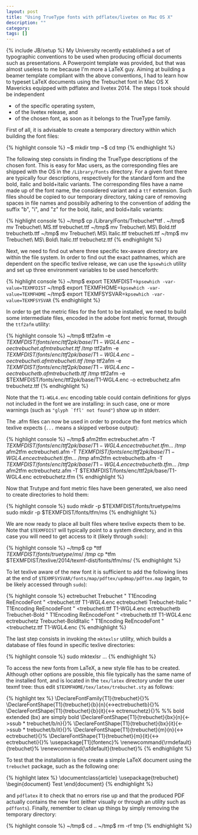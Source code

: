 ```yaml
---
layout: post
title: "Using TrueType fonts with pdflatex/livetex on Mac OS X"
description: ""
category: 
tags: []
---
```

{% include JB/setup %}
My University recently established a set of typographic conventions to be used
when producing official documents such as presentations. A Powerpoint template
was provided, but that was almost useless to me because I'm more a LaTeX guy.
Aiming at building a beamer template compliant with the above conventions, I
had to learn how to typeset LaTeX documents using the Trebuchet font in Mac OS
X Mavericks equipped with pdflatex and livetex 2014. The steps I took should be
independent

- of the specific operating system,
- of the livetex release, and
- of the chosen font, as soon as it belongs to the TrueType family.

First of all, it is advisable to create a temporary directory within which
building the font files:

{% highlight console %}
~$ mkdir tmp
~$ cd tmp
{% endhighlight %}

The following step consists in finding the TrueType descriptions of the chosen
font. This is easy for Mac users, as the corresponding files are shipped with
the OS in the `/Library/Fonts` directory. For a given font there are typically
four descriptions, respectively for the standard form and the bold, italic and
bold+italic variants. The corresponding files have a name made up of the font
name, the considered variant and a `ttf` extension. Such files should be copied
to our temporary directory, taking care of removing spaces in file names and
possibily adhering to the convention of adding the suffix "b", "i", and "z" for
the bold, italic, and bold+italic variants:

{% highlight console %}
~/tmp$ cp /Library/Fonts/Trebuchet*ttf .
~/tmp$ mv Trebuchet\ MS.ttf trebuchet.ttf
~/tmp$ mv Trebuchet\ MS\ Bold.ttf trebuchetb.ttf
~/tmp$ mv Trebuchet\ MS\ Italic.ttf trebucheti.ttf
~/tmp$ mv Trebuchet\ MS\ Bold\ Italic.ttf trebuchetz.ttf
{% endhighlight %} 

Next, we need to find out where three specific tex-aware directory are within
the file system. In order to find out the exact pathnames, which are dependent
on the specific texlive release, we can use the `kpsewhich` utility and set up
three environment variables to be used henceforth:

{% highlight console %}
~/tmp$ export TEXMFDIST=`kpsewhich -var-value=TEXMFDIST`
~/tmp$ export TEXMFHOME=`kpsewhich -var-value=TEXMFHOME`
~/tmp$ export TEXMFSYSVAR=`kpsewhich -var-value=TEXMFSYSVAR`
{% endhighlight %}

In order to get the metric files for the font to be installed, we need to build
some intermediate files, encoded in the adobe font metric format, through the
`ttf2afm` utility:

{% highlight console %}
~/tmp$ ttf2afm -e $TEXMFDIST/fonts/enc/ttf2pk/base/T1-WGL4.enc -o ectrebuchet.afm trebuchet.ttf
~/tmp$ ttf2afm -e $TEXMFDIST/fonts/enc/ttf2pk/base/T1-WGL4.enc -o ectrebucheti.afm trebucheti.ttf
~/tmp$ ttf2afm -e $TEXMFDIST/fonts/enc/ttf2pk/base/T1-WGL4.enc -o ectrebuchetb.afm trebuchetb.ttf
~/tmp$ ttf2afm -e $TEXMFDIST/fonts/enc/ttf2pk/base/T1-WGL4.enc -o ectrebuchetz.afm trebuchetz.ttf
{% endhighlight %}

Note that the `T1-WGL4.enc` encoding table could contain definitions for glyps
not included in the font we are installing: in such case, one or more warnings
(such as ``"glyph `ffl' not found"``) show up in stderr.

The .afm files can now be used in order to produce the font metrics which
texlive expects (`...` means a skipped verbose output):

{% highlight console %}
~/tmp$ afm2tfm ectrebuchet.afm -T $TEXMFDIST/fonts/enc/ttf2pk/base/T1-WGL4.enc ectrebuchet.tfm
...
~/tmp$ afm2tfm ectrebucheti.afm -T $TEXMFDIST/fonts/enc/ttf2pk/base/T1-WGL4.enc ectrebucheti.tfm
...
~/tmp$ afm2tfm ectrebuchetb.afm -T $TEXMFDIST/fonts/enc/ttf2pk/base/T1-WGL4.enc ectrebuchetb.tfm
...
~/tmp$ afm2tfm ectrebuchetz.afm -T $TEXMFDIST/fonts/enc/ttf2pk/base/T1-WGL4.enc ectrebuchetz.tfm
{% endhighlight %}

Now that Trutype and font metric files have been generated, we also need to
create directories to hold them:

{% highlight console %}
sudo mkdir -p $TEXMFDIST/fonts/truetype/ms
sudo mkdir -p $TEXMFDIST/fonts/tfm/ms
{% endhighlight %}

We are now ready to place all built files where texlive expects them to be.
Note that `$TEXMFDIST` will typically point to a system directory, and in this
case you will need to get access to it (likely through `sudo`):

{% highlight console %}
~/tmp$ cp *ttf $TEXMFDIST/fonts/truetype/ms/
~/tmp$ cp *tfm $TEXMFDIST/texlive/2014/texmf-dist/fonts/tfm/ms/
{% endhighlight %}

To let texlive aware of the new font it is sufficient to add the following
lines at the end of `$TEXMFSYSVAR/fonts/map/pdftex/updmap/pdftex.map` (again,
to be likely accessed through `sudo`):

{% highlight console %}
ectrebuchet Trebuchet " T1Encoding ReEncodeFont " <trebuchet.ttf T1-WGL4.enc
ectrebucheti Trebuchet-Italic " T1Encoding ReEncodeFont " <trebucheti.ttf T1-WGL4.enc
ectrebuchetb Trebuchet-Bold " T1Encoding ReEncodeFont " <trebuchetb.ttf T1-WGL4.enc
ectrebuchetz Trebuchet-BoldItalic " T1Encoding ReEncodeFont " <trebuchetz.ttf T1-WGL4.enc
{% endhighlight %}

The last step consists in invoking the `mktexlsr` utility, which builds a
database of files found in specific texlive directories:

{% highlight console %}
sudo mktexlsr
...
{% endhighlight %}

To access the new fonts from LaTeX, a new style file has to be created.
Although other options are possible, this file typically has the same name of
the installed font, and is located in the `tex/latex` directory under the user
texmf tree: thus edit `$TEXMFHOME/tex/latex/trebuchet.sty` as follows: 

{% highlight tex %}
\DeclareFontFamily{T1}{trebuchet}{}%
\DeclareFontShape{T1}{trebuchet}{b}{n}{<->ectrebuchetb}{}%
\DeclareFontShape{T1}{trebuchet}{b}{it}{<-> ectrenuchetz}{}%
%% bold extended (bx) are simply bold
\DeclareFontShape{T1}{trebuchet}{bx}{n}{<->ssub * trebuchet/b/n}{}%
\DeclareFontShape{T1}{trebuchet}{bx}{it}{<->ssub * trebuchet/b/it}{}%
\DeclareFontShape{T1}{trebuchet}{m}{n}{<-> ectrebuchet}{}%
\DeclareFontShape{T1}{trebuchet}{m}{it}{<-> ectrebucheti}{}%
\usepackage[T1]{fontenc}%
\renewcommand{\rmdefault}{trebuchet}%
\renewcommand{\sfdefault}{trebuchet}%
{% endhighlight %}

To test that the installation is fine create a simple LaTeX document using
the `trebuchet` package, such as the following one:

{% highlight latex %}
\documentclass{article}
\usepackage{trebuchet}
\begin{document}
Test
\end{document}
{% endhighlight %}

and `pdflatex` it to check that no errors rise up and that the produced PDF
actually contains the new font (either visually or through an utility such as
`pdffonts`). Finally, remember to clean up things by simply removing the
temporary directory:

{% highlight console %}
~/tmp$ cd ..
~/tmp$ rm -rf tmp
{% endhighlight %}

